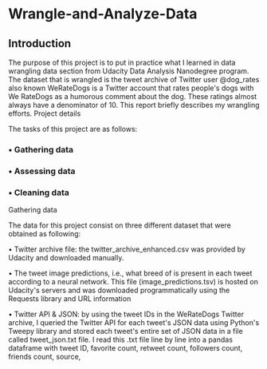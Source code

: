 # Wrangle-and-Analyze-Data
## Introduction

The purpose of this project is to put in practice what I learned in data wrangling data section from Udacity Data Analysis Nanodegree program. The dataset that is wrangled is the tweet archive of Twitter user @dog_rates also known WeRateDogs is a Twitter account that rates people's dogs with We RateDogs as a humorous comment about the dog. These ratings almost always have a denominator of 10.
This report briefly describes my wrangling efforts.
Project details

The tasks of this project are as follows:

### •	Gathering data
### •	Assessing data
### •	Cleaning data

Gathering data

The data for this project consist on three different dataset that were obtained as following:

•	Twitter archive file: the twitter_archive_enhanced.csv was provided by Udacity and downloaded manually.

•	The tweet image predictions, i.e., what breed of is present in each tweet according to a neural network. This file (image_predictions.tsv) is hosted on Udacity's servers and was downloaded programmatically using the Requests library and URL information

•	Twitter API & JSON: by using the tweet IDs in the WeRateDogs Twitter archive, I queried the Twitter API for each tweet's JSON data using Python's Tweepy library and stored each tweet's entire set of JSON data in a file called tweet_json.txt file. I read this .txt file line by line into a pandas dataframe with tweet ID, favorite count, retweet count, followers count, friends count, source, 

